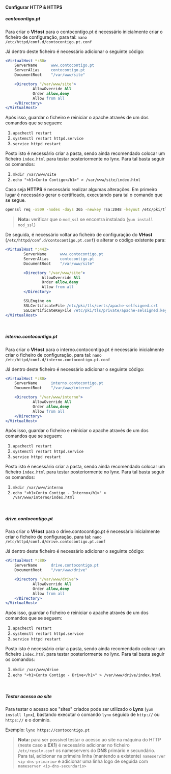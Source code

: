 #### Configurar HTTP & HTTPS

##### contocontigo.pt

Para criar o **VHost** para o contocontigo.pt é necessário inicialmente criar o ficheiro de configuração, para tal: `nano /etc/httpd/conf.d/contocontigo.pt.conf`

Já dentro deste ficheiro é necessário adicionar o seguinte código:

```apache
<VirtualHost *:80>
	ServerName      www.contocontigo.pt
	ServerAlias     contocontigo.pt
	DocumentRoot    "/var/www/site"

	<Directory "/var/www/site">
			AllowOverride All
			Order allow,deny
			Allow from all
	</Directory>
</VirtualHost>
```

Após isso, guardar o ficheiro e reiniciar o apache através de um dos comandos que se seguem:

1. `apachectl restart`
2. `systemctl restart httpd.service`
3. `service httpd restart`

Posto isto é necessário criar a pasta, sendo ainda recomendado colocar um ficheiro `index.html` para testar posteriormente no lynx. Para tal basta seguir os comandos:

1. `mkdir /var/www/site`
2. `echo "<h1>Conto Contigo</h1>" > /var/www/site/index.html`

Caso seja **HTTPS** é necessário realizar algumas alterações. Em primeiro lugar é necessário gerar o certificado, executando para tal o comando que se segue.

```bash
openssl req -x509 -nodes -days 365 -newkey rsa:2048 -keyout /etc/pki/tls/private/apache-selsigned.key -out /etc/pki/tls/certs/apache-selfsigned.crt
```

> **Nota:** verificar que o `mod_ssl` se encontra instalado (`yum install mod_ssl`)

De seguida, é necessário voltar ao ficheiro de configuração do **VHost** (`/etc/httpd/conf.d/contocontigo.pt.conf`) e alterar o código existente para:

```apache
<VirtualHost *:443>
        ServerName      www.contocontigo.pt
        ServerAlias     contocontigo.pt
        DocumentRoot    "/var/www/site"

        <Directory "/var/www/site">
                AllowOverride All
                Order allow,deny
                Allow from all
        </Directory>

        SSLEngine on
        SSLCertificateFile /etc/pki/tls/certs/apache-selfsigned.crt
        SSLCertificateKeyFile /etc/pki/tls/private/apache-selsigned.key
</VirtualHost>
```

<br />

##### interno.contocontigo.pt

Para criar o **VHost** para o interno.contocontigo.pt é necessário inicialmente criar o ficheiro de configuração, para tal: `nano /etc/httpd/conf.d/interno.contocontigo.pt.conf`

Já dentro deste ficheiro é necessário adicionar o seguinte código:

```apache
<VirtualHost *:80>
	ServerName      interno.contocontigo.pt
	DocumentRoot    "/var/www/interno"

	<Directory "/var/www/interno">
			AllowOverride All
			Order allow,deny
			Allow from all
	</Directory>
</VirtualHost>
```

Após isso, guardar o ficheiro e reiniciar o apache através de um dos comandos que se seguem:

1. `apachectl restart`
2. `systemctl restart httpd.service`
3. `service httpd restart`

Posto isto é necessário criar a pasta, sendo ainda recomendado colocar um ficheiro `index.html` para testar posteriormente no lynx. Para tal basta seguir os comandos:

1. `mkdir /var/www/interno`
2. `echo "<h1>Conto Contigo - Interno</h1>" > /var/www/interno/index.html`

<br />

##### drive.contocontigo.pt

Para criar o **VHost** para o drive.contocontigo.pt é necessário inicialmente criar o ficheiro de configuração, para tal: `nano /etc/httpd/conf.d/drive.contocontigo.pt.conf`

Já dentro deste ficheiro é necessário adicionar o seguinte código:

```apache
<VirtualHost *:80>
	ServerName      drive.contocontigo.pt
	DocumentRoot    "/var/www/drive"

	<Directory "/var/www/drive">
			AllowOverride All
			Order allow,deny
			Allow from all
	</Directory>
</VirtualHost>
```

Após isso, guardar o ficheiro e reiniciar o apache através de um dos comandos que se seguem:

1. `apachectl restart`
2. `systemctl restart httpd.service`
3. `service httpd restart`

Posto isto é necessário criar a pasta, sendo ainda recomendado colocar um ficheiro `index.html` para testar posteriormente no lynx. Para tal basta seguir os comandos:

1. `mkdir /var/www/drive`
2. `echo "<h1>Conto Contigo - Drive</h1>" > /var/www/drive/index.html`

<br />

##### Testar acesso ao site

Para testar o acesso aos "sites" criados pode ser utilizado o **Lynx** (`yum install lynx`), bastando executar o comando `lynx` seguido de `http://` ou `https://` e o domínio.

Exemplo: `lynx https://contocontigo.pt`

> **Nota:** para ser possível testar o acesso ao site na máquina do HTTP (neste caso a **EX1**) é necessário adicionar no ficheiro `/etc/resolv.conf` os nameservers do **DNS** primário e secundário.
> Para tal, adicionar na primeira linha (mantendo a existente) `nameserver <ip-dns-primario>` e adicionar uma linha logo de seguida com `nameserver <ip-dns-secundario>`
